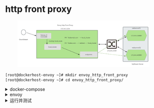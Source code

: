 # http front proxy

<figure><img src="../../../.gitbook/assets/image (151).png" alt=""><figcaption></figcaption></figure>

```
[root@dockerhost-envoy ~]# mkdir envoy_http_front_proxy 
[root@dockerhost-envoy ~]# cd envoy_http_front_proxy/
```



<details>

<summary>docker-compose</summary>

<pre class="language-yaml"><code class="lang-yaml"><strong>version: '3.3'
</strong>services:
  envoy:
    image: envoyproxy/envoy:v1.30.1
    volumes:
    - ./envoy.yaml:/etc/envoy/envoy.yaml
    networks:
      envoymesh:
        ipv4_address: 172.24.1.2
        aliases:
        - front-proxy
    depends_on:
    - webserver01
    - webserver02
  webserver01:
    image: www.kubemsb.com/envoy/demoapp:v1.0
    environment:
      - PORT=8080
    hostname: webserver01
    networks:
      envoymesh:
        ipv4_address: 172.24.1.3
        aliases:
        - webserver01
  webserver02:
    image: www.kubemsb.com/envoy/demoapp:v1.0
    environment:
      - PORT=8080
    hostname: webserver02
    networks:
      envoymesh:
        ipv4_address: 172.24.1.4
        aliases:
        - webserver02
networks:
  envoymesh:
    driver: bridge
    ipam:
      config:
        - subnet: 172.24.1.0/24
</code></pre>



</details>

<details>

<summary>envoy</summary>

```
# vim envoy.yaml

# cat envoy.yaml
static_resources:
  listeners:
  - name: listener_0
    address:
      socket_address: { address: 0.0.0.0, port_value: 80 }
    filter_chains:
    - filters:
      - name: envoy.filters.network.http_connection_manager
        typed_config:
          "@type": type.googleapis.com/envoy.extensions.filters.network.http_connection_manager.v3.HttpConnectionManager
          stat_prefix: ingress_http
          codec_type: AUTO
          route_config:
            name: local_route
            virtual_hosts:
            - name: web_service_1
              domains: ["*.kubemsb.com", "kubemsb.com"]
              routes:
              - match: { prefix: "/" }
                route: { cluster: local_cluster }
            - name: web_service_2
              domains: ["*.kubex.com","kubex.com"]
              routes:
              - match: { prefix: "/" }
                redirect:
                  host_redirect: "www.kubemsb.com"
          http_filters:
          - name: envoy.filters.http.router
            typed_config:
              "@type": type.googleapis.com/envoy.extensions.filters.http.router.v3.Router
  clusters:
  - name: local_cluster
    connect_timeout: 0.25s
    type: STATIC
    lb_policy: ROUND_ROBIN
    load_assignment:
      cluster_name: local_cluster
      endpoints:
      - lb_endpoints:
        - endpoint:
            address:
              socket_address: { address: 172.24.1.3, port_value: 8080 }
        - endpoint:
            address:
              socket_address: { address: 172.24.1.4, port_value: 8080 }

```



</details>



<details>

<summary>运行并测试</summary>



docker-compose up

curl -H "host: www.kubemsb.com" 172.24.1.2\
curl -I -H "host: www.kubex.com" 172.24.1.2

```powershell
# docker-compose up
[+] Running 4/0
 ✔ Network envoy_http_front_proxy_envoymesh        Created                                 0.0s
 ✔ Container envoy_http_front_proxy-webserver02-1  Created                                 0.0s
 ✔ Container envoy_http_front_proxy-webserver01-1  Created                                 0.0s
 ✔ Container envoy_http_front_proxy-envoy-1        Created                                 0.0s
Attaching to envoy-1, webserver01-1, webserver02-1
webserver01-1  |  * Running on http://0.0.0.0:8080/ (Press CTRL+C to quit)
webserver02-1  |  * Running on http://0.0.0.0:8080/ (Press CTRL+C to quit)
envoy-1        | [2024-05-23 14:07:55.523][1][info][main] [source/server/server.cc:428] initializing epoch 0 (base id=0, hot restart version=11.104)
```

```powershell
# docker ps
CONTAINER ID   IMAGE                                COMMAND                   CREATED          STATUS          PORTS       NAMES
8490437ed506   envoyproxy/envoy:v1.30.1             "/docker-entrypoint.…"   38 seconds ago   Up 38 seconds   10000/tcp   envoy_http_front_proxy-envoy-1
154519832fc0   www.kubemsb.com/envoy/demoapp:v1.0   "/bin/sh -c 'python3…"   38 seconds ago   Up 38 seconds               envoy_http_front_proxy-webserver01-1
1dd6efae4f46   www.kubemsb.com/envoy/demoapp:v1.0   "/bin/sh -c 'python3…"   38 seconds ago   Up 38 seconds               envoy_http_front_proxy-webserver02-1
```

```powershell
# docker inspect 849043
.......
   "Networks": {
                "envoy_http_front_proxy_envoymesh": {
                    "IPAMConfig": {
                        "IPv4Address": "172.24.1.2"
                    },
                    "Links": null,
                    "Aliases": [
                        "envoy_http_front_proxy-envoy-1",
                        "envoy",
                        "front-proxy"
                    ],
                    "MacAddress": "02:42:ac:18:01:02",
                    "NetworkID": "a80ac1008ee8acafecfbe1d3d9e6e9253e2692634927724c49badb2c3b2f9776",
                    "EndpointID": "3d09e8482b51556bcd0c2617329164e09fe7829d7cf958928e309e168ab88337",
                    "Gateway": "172.24.1.1",
                    "IPAddress": "172.24.1.2",
                    "IPPrefixLen": 24,
                    "IPv6Gateway": "",
                    "GlobalIPv6Address": "",
                    "GlobalIPv6PrefixLen": 0,
                    "DriverOpts": null,
                    "DNSNames": [
                        "envoy_http_front_proxy-envoy-1",
                        "envoy",
                        "front-proxy",
                        "8490437ed506"
                    ]
                }
            }
        }
    }
]
```

```powershell
[root@dockerhost-envoy ~]# curl -H "Host: www.kubemsb.com" http://172.24.1.2
demoapp v1.0 !! ClientIP: 172.24.1.2, ServerName: webserver02, ServerIP: 172.24.1.4!

[root@dockerhost-envoy ~]# curl -H "Host: www.kubemsb.com" http://172.24.1.2
demoapp v1.0 !! ClientIP: 172.24.1.2, ServerName: webserver01, ServerIP: 172.24.1.3!
```

```powershell
# curl -H "Host: www.kubex.com" http://172.24.1.2
看不到任何响应数据

# curl -I -H "Host: www.kubex.com" http://172.24.1.2
HTTP/1.1 301 Moved Permanently
location: http://www.kubemsb.com/
date: Thu, 23 May 2024 14:13:03 GMT
server: envoy
transfer-encoding: chunked
```

```powershell
# curl -vL -H "Host: www.kubex.com" http://172.24.1.2
* About to connect() to 172.24.1.2 port 80 (#0)
*   Trying 172.24.1.2...
* Connected to 172.24.1.2 (172.24.1.2) port 80 (#0)
> GET / HTTP/1.1
> User-Agent: curl/7.29.0
> Accept: */*
> Host: www.kubex.com
>
< HTTP/1.1 301 Moved Permanently
< location: http://www.kubemsb.com/
< date: Thu, 23 May 2024 14:14:11 GMT
< server: envoy
< content-length: 0
<
* Connection #0 to host 172.24.1.2 left intact
* Issue another request to this URL: 'http://www.kubemsb.com/'
* About to connect() to www.kubemsb.com port 80 (#1)
*   Trying 192.168.10.191...
* Connected to www.kubemsb.com (192.168.10.191) port 80 (#1)
> GET / HTTP/1.1
> User-Agent: curl/7.29.0
> Host: www.kubemsb.com
> Accept: */*
>
< HTTP/1.1 308 Permanent Redirect
< Server: nginx/1.25.2
< Date: Thu, 23 May 2024 14:14:11 GMT
< Content-Type: text/html
< Content-Length: 171
< Connection: keep-alive
< Location: https://www.kubemsb.com:443/
<

如果www.kubemsb.com对应一个web站点，则可以进行访问。
```

</details>
